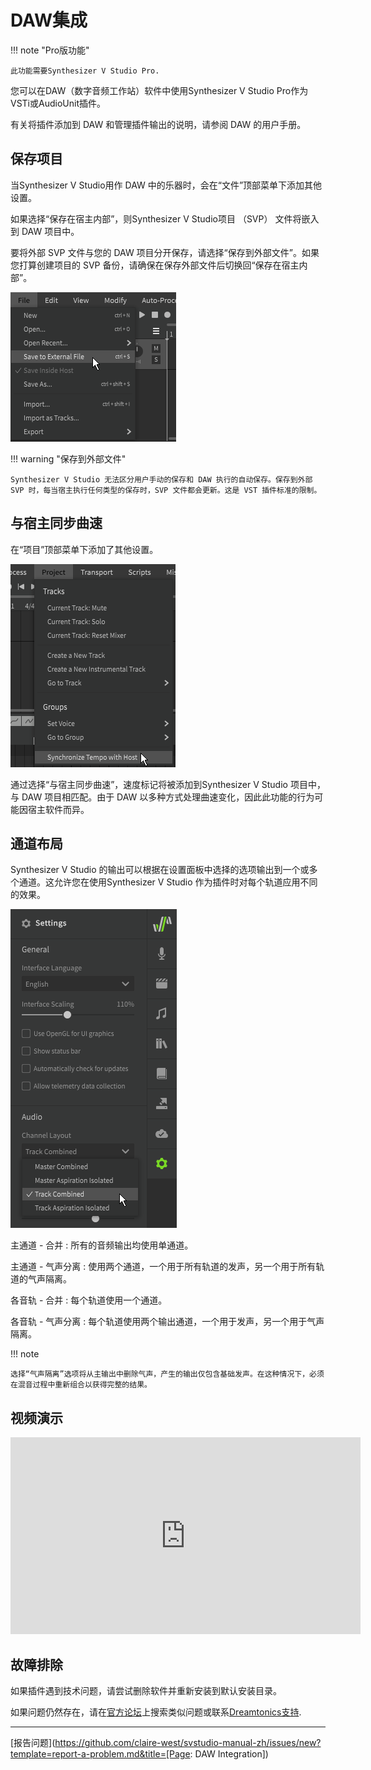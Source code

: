 # DAW集成

!!! note "Pro版功能"

    此功能需要Synthesizer V Studio Pro.

您可以在DAW（数字音频工作站）软件中使用Synthesizer V Studio Pro作为VSTi或AudioUnit插件。

有关将插件添加到 DAW 和管理插件输出的说明，请参阅 DAW 的用户手册。

## 保存项目

当Synthesizer V Studio用作 DAW 中的乐器时，会在“文件”顶部菜单下添加其他设置。

如果选择“保存在宿主内部”，则Synthesizer V Studio项目 （SVP） 文件将嵌入到 DAW 项目中。

要将外部 SVP 文件与您的 DAW 项目分开保存，请选择“保存到外部文件”。如果您打算创建项目的 SVP 备份，请确保在保存外部文件后切换回“保存在宿主内部”。

![保存在宿主内](../img/daw-integration/save-inside-host.png)

!!! warning "保存到外部文件"

    Synthesizer V Studio 无法区分用户手动的保存和 DAW 执行的自动保存。保存到外部 SVP 时，每当宿主执行任何类型的保存时，SVP 文件都会更新。这是 VST 插件标准的限制。

## 与宿主同步曲速

在“项目”顶部菜单下添加了其他设置。

![曲速选项](../img/daw-integration/sync-tempo.png)

通过选择“与宿主同步曲速”，速度标记将被添加到Synthesizer V Studio 项目中，与 DAW 项目相匹配。由于 DAW 以多种方式处理曲速变化，因此此功能的行为可能因宿主软件而异。

## 通道布局

Synthesizer V Studio 的输出可以根据在设置面板中选择的选项输出到一个或多个通道。这允许您在使用Synthesizer V Studio 作为插件时对每个轨道应用不同的效果。

![通道布局选项](../img/daw-integration/output-channels.png)

主通道 - 合并
: 所有的音频输出均使用单通道。

主通道 - 气声分离
: 使用两个通道，一个用于所有轨道的发声，另一个用于所有轨道的气声隔离。

各音轨 - 合并
: 每个轨道使用一个通道。

各音轨 - 气声分离
: 每个轨道使用两个输出通道，一个用于发声，另一个用于气声隔离。

!!! note

    选择“气声隔离”选项将从主输出中删除气声，产生的输出仅包含基础发声。在这种情况下，必须在混音过程中重新组合以获得完整的结果。

## 视频演示

<iframe width="560" height="315" src="https://www.youtube-nocookie.com/embed/jMm7piaJ0ss" title="YouTube video player" frameborder="0" allowfullscreen></iframe>

## 故障排除

如果插件遇到技术问题，请尝试删除软件并重新安装到默认安装目录。

如果问题仍然存在，请在[官方论坛](https://forum.synthesizerv.com/search)上搜索类似问题或联系[Dreamtonics支持](../support.md).

---

[报告问题](https://github.com/claire-west/svstudio-manual-zh/issues/new?template=report-a-problem.md&title=[Page: DAW Integration])